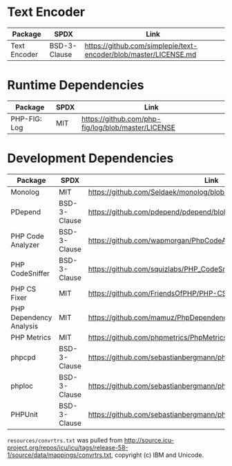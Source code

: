 # Text Encoder

| Package | SPDX | Link |
| ------- | ---- | ---- |
| Text Encoder | BSD-3-Clause | <https://github.com/simplepie/text-encoder/blob/master/LICENSE.md> |

# Runtime Dependencies

| Package | SPDX | Link |
| ------- | ---- | ---- |
| PHP-FIG: Log | MIT | <https://github.com/php-fig/log/blob/master/LICENSE> |

# Development Dependencies

| Package | SPDX | Link |
| ------- | ---- | ---- |
| Monolog | MIT | <https://github.com/Seldaek/monolog/blob/master/LICENSE> |
| PDepend | BSD-3-Clause | <https://github.com/pdepend/pdepend/blob/master/LICENSE> |
| PHP Code Analyzer | BSD-3-Clause | <https://github.com/wapmorgan/PhpCodeAnalyzer/blob/master/LICENSE.md> |
| PHP CodeSniffer | BSD-3-Clause | <https://github.com/squizlabs/PHP_CodeSniffer/blob/master/licence.txt> |
| PHP CS Fixer | MIT | <https://github.com/FriendsOfPHP/PHP-CS-Fixer/blob/master/LICENSE> |
| PHP Dependency Analysis | MIT | <https://github.com/mamuz/PhpDependencyAnalysis/blob/master/LICENSE> |
| PHP Metrics | MIT | <https://github.com/phpmetrics/PhpMetrics/blob/master/LICENSE> |
| phpcpd | BSD-3-Clause | <https://github.com/sebastianbergmann/phpcpd/blob/master/LICENSE> |
| phploc | BSD-3-Clause | <https://github.com/sebastianbergmann/phploc/blob/master/LICENSE> |
| PHPUnit | BSD-3-Clause | <https://github.com/sebastianbergmann/phpunit/blob/master/LICENSE> |

`resources/convrtrs.txt` was pulled from http://source.icu-project.org/repos/icu/icu/tags/release-58-1/source/data/mappings/convrtrs.txt, copyright (c) IBM and Unicode.
